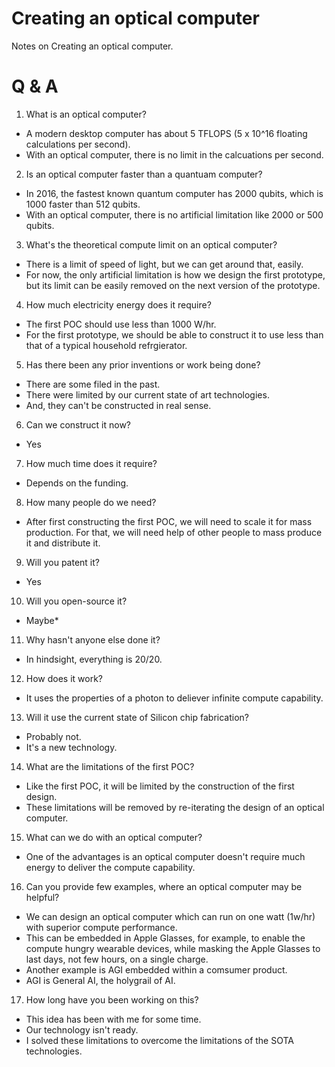 # Creating an optical computer
Notes on Creating an optical computer.

# Q & A
1. What is an optical computer?

- A modern desktop computer has about 5 TFLOPS (5 x 10^16 floating calculations per second).  
- With an optical computer, there is no limit in the calcuations per second. 

2. Is an optical computer faster than a quantuam computer?

- In 2016, the fastest known quantum computer has 2000 qubits, which is 1000 faster than 512 qubits.
- With an optical computer, there is no artificial limitation like 2000 or 500 qubits.

3. What's the theoretical compute limit on an optical computer?
- There is a limit of speed of light, but we can get around that, easily.
- For now, the only artificial limitation is how we design the first prototype, but its limit can be easily removed on the next version of the prototype.

4. How much electricity energy does it require?
- The first POC should use less than 1000 W/hr.
- For the first prototype, we should be able to construct it to use less than that of a typical household refrgierator.

5. Has there been any prior inventions or work being done?
- There are some filed in the past.
- There were limited by our current state of art technologies.
- And, they can't be constructed in real sense.

6. Can we construct it now?
- Yes

7. How much time does it require?
- Depends on the funding.

8. How many people do we need?
- After first constructing the first POC, we will need to scale it for mass production.  For that, we will need help of other people to mass produce it and distribute it.

9. Will you patent it?
- Yes

10. Will you open-source it?
- Maybe*

11. Why hasn't anyone else done it?
- In hindsight, everything is 20/20.

12. How does it work?
- It uses the properties of a photon to deliever infinite compute capability.

13. Will it use the current state of Silicon chip fabrication?
- Probably not. 
- It's a new technology.

14. What are the limitations of the first POC?
- Like the first POC, it will be limited by the construction of the first design.
- These limitations will be removed by re-iterating the design of an optical computer.

15. What can we do with an optical computer?
- One of the advantages is an optical computer doesn't require much energy to deliver the compute capability.

16. Can you provide few examples, where an optical computer may be helpful?
- We can design an optical computer which can run on one watt (1w/hr) with superior compute performance.
- This can be embedded in Apple Glasses, for example, to enable the compute hungry wearable devices, while masking the Apple Glasses to last days, not few hours, on a single charge.
- Another example is AGI embedded within a comsumer product.
- AGI is General AI, the holygrail of AI.

17. How long have you been working on this?
- This idea has been with me for some time.
- Our technology isn't ready.
- I solved these limitations to overcome the limitations of the SOTA technologies.



 
